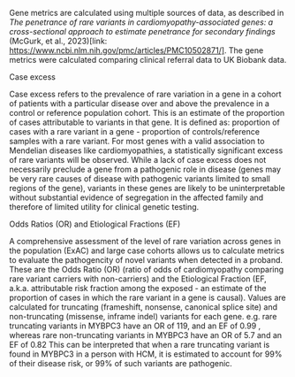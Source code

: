 Gene metrics are calculated using multiple sources of data, as described in _The penetrance of rare variants in cardiomyopathy-associated genes: a cross-sectional approach to estimate penetrance for secondary findings_ (McGurk, et al., 2023)[link: https://www.ncbi.nlm.nih.gov/pmc/articles/PMC10502871/]. The gene metrics were calculated comparing clinical referral data to UK Biobank data.


Case excess
 
Case excess refers to the prevalence of rare variation in a gene in a cohort of patients with a particular disease over and above the prevalence in a control or reference population cohort. This is an estimate of the proportion of cases attributable to variants in that gene.  It is defined as: proportion of cases with a rare variant in a gene - proportion of controls/reference samples with a rare variant. For most genes with a valid association to Mendelian diseases like cardiomyopathies, a statistically significant excess of rare variants will be observed. While a lack of case excess does not necessarily preclude a gene from a pathogenic role in disease (genes may be very rare causes of disease with pathogenic variants limited to small regions of the gene), variants in these genes are likely to be uninterpretable without substantial evidence of segregation in the affected family and therefore of limited utility for clinical genetic testing.
 
Odds Ratios (OR) and Etiological Fractions (EF)
 
A comprehensive assessment of the level of rare variation across genes in the population (ExAC) and large case cohorts allows us to calculate metrics to evaluate the pathogencity of novel variants when detected in a proband. These are the Odds Ratio (OR) (ratio of odds of cardiomyopathy comparing rare variant carriers with non-carriers) and the Etiological Fraction (EF, a.k.a. attributable risk fraction among the exposed - an estimate of the proportion of cases in which the rare variant in a gene is causal). Values are calculated for truncating (frameshift, nonsense, canonical splice site) and non-truncating (missense, inframe indel) variants for each gene.
e.g. rare truncating variants in MYBPC3 have an OR of 119, and  an EF of 0.99 , whereas rare non-truncating variants in MYBPC3 have an OR of 5.7 and an EF of 0.82
This can be interpreted that when a rare truncating variant is found in MYBPC3 in a person with HCM, it is estimated to account for 99% of their disease risk, or 99% of such variants are pathogenic.
